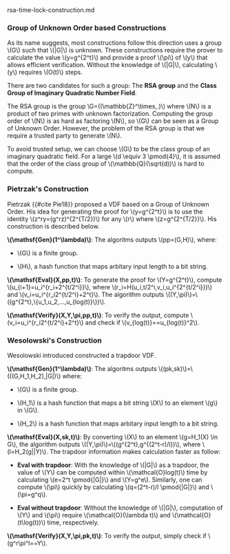 rsa-time-lock-construction.md
### Group of Unknown Order based Constructions

As its name suggests, most constructions follow this direction uses a group \\(G\\) such that \\(|G|\\) is unknown. These constructions require the prover to calculate the value \\(y=g^{2^t}\\) and provide a proof \\(\pi\\) of \\(y\\) that allows efficient verification. Without the knowledge of \\(|G|\\), calculating \\(y\\) requires \\(O(t)\\) steps.

There are two candidates for such a group: The **RSA group** and the **Class Group of Imaginary Quadratic Number Field**.

The RSA group is the group \\G=((\mathbb{Z}^\times,.)\\) where \\(N\\) is a product of two primes with unknown factorization. Computing the group order of \\(N\\) is as hard as factoring \\(N\\), so \\(G\\) can be seen as a Group of Unknown Order. However, the problem of the RSA group is that we require a trusted party to generate \\(N\\).

To avoid trusted setup, we can choose \\(G\\) to be the class group of an imaginary quadratic field.
For a large \\(d \equiv 3 \pmod{4}\\), it is assumed that the order of the class group of \\(\mathbb{Q}(\sqrt(d))\\) is hard to compute.

### Pietrzak's Construction

Pietrzak {{#cite Pie18}} proposed a VDF based on a Group of Unknown Order. His idea for generating the proof for \\(y=g^{2^t}\\) is to use the identity \\(z^ry=(g^rz)^{2^{T/2}}\\) for any \\(r\\) where \\(z=g^{2^{T/2}}\\). His construction is described below.

**\\(\mathsf{Gen}(1^\lambda)\\)**: The algoritms outputs  \\(pp=(G,H)\\), where: 

- \\(G\\) is a finite group.  

- \\(H\\), a hash function that maps arbitary input length to a bit string.

**\\(\mathsf{Eval}(X,pp,t)\\)**: To generate the proof for \\(Y=g^{2^t}\\), compute \\(u_{i+1}=u_i^{r_i+2^{t/2^i}}\\), where \\(r_i=H(u_i,t/2^i,v_i,u_i^{2^{t/2^i}})\\) and \\(v_i=u_i^{r_i2^{t/2^i}+2^t}\\). The algorithm outputs \\((Y,\pi)\\)=\\((g^{2^t},\\{u_1,u_2,...,u_{log(t)}\\})\\).

**\\(\mathsf{Verify}(X,Y,\pi,pp,t)\\)**: To verify the output, compute \\(v_i=u_i^{r_i2^{t/2^i}+2^t}\\) and check if \\(v_{log(t)}==u_{log(t)}^2\\). 

### Wesolowski's Construction

Wesolowski introduced constructed a trapdoor VDF.

**\\(\mathsf{Gen}(1^\lambda)\\)**: The algoritms outputs \\((pk,sk)\\)=\\(((G,H_1,H_2),|G|)\\) where:  

- \\(G\\) is a finite group. 

- \\(H_1\\) is a hash function that maps a bit string \\(X\\) to an element \\(g\\) in \\(G\\).

- \\(H_2\\) is a hash function that maps arbitary input length to a bit string.

**\\(\mathsf{Eval}(X,sk,t)\\)**: By converting \\(X\\) to an element \\(g=H_1(X) \in G\\), the algorithm outputs \\((Y,\pi)\\)=\\((g^{2^t},g^{(2^t-r)/l})\\), where \\(l=H_2(g||Y)\\). The trapdoor information makes calculation faster as follow: 

- **Eval with trapdoor**: With the knowledge of \\(|G|\\) as a trapdoor, the value of \\(Y\\) can be computed within \\(\mathcal{O}log(t)\\) time by calculating \\(e=2^t \pmod{|G|}\\) and \\(Y=g^e\\). Similarly, one can compute \\(\pi\\) quickly by calculating \\(q=(2^t-r)/l \pmod{|G|}\\) and \\(\pi=g^q\\).

- **Eval without trapdoor**: Without the knowledge of \\(|G|\\), computation of \\(Y\\) and \\(\pi\\) require \\(\mathcal{O}(\lambda t)\\) and \\(\mathcal{O}(t\log(t))\\) time, respectively.  

**\\(\mathsf{Verify}(X,Y,\pi,pk,t)\\)**: To verify the output, simply check if \\(g^r\pi^l==Y\\). 
